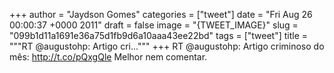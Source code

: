 
+++
author = "Jaydson Gomes"
categories = ["tweet"]
date = "Fri Aug 26 00:00:37 +0000 2011"
draft = false
image = "{TWEET_IMAGE}"
slug = "099b1d11a1691e36a75d1fb9d6a10aaa43ee22bd"
tags = ["tweet"]
title = """RT @augustohp: Artigo cri..."""
+++
RT @augustohp: Artigo criminoso do mês: http://t.co/pQxgQle Melhor nem comentar.
